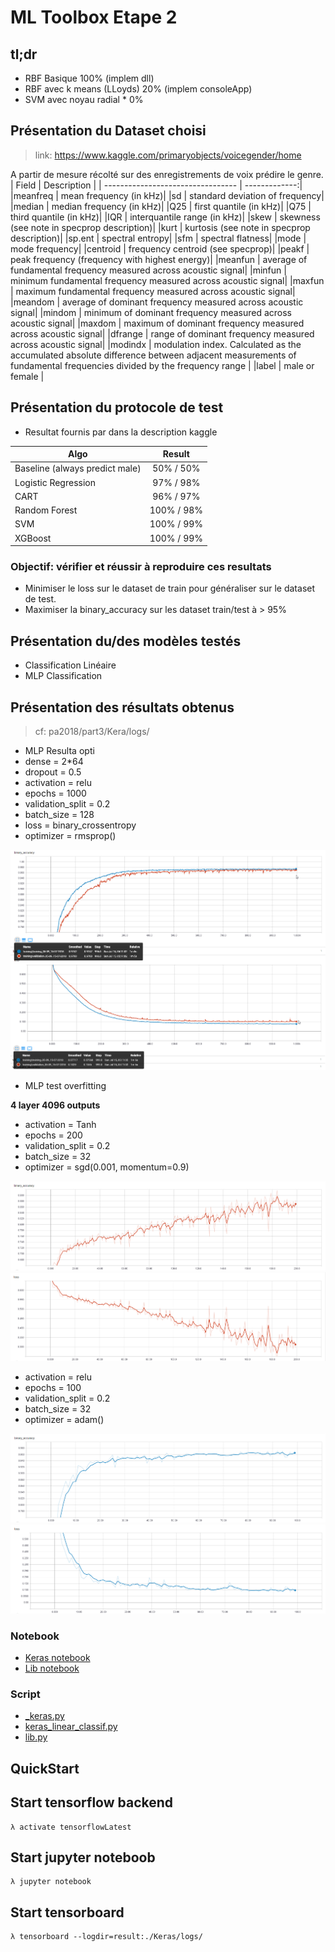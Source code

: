 # ML Toolbox Etape 2

## tl;dr

* RBF Basique 100% (implem dll)
* RBF avec k means (LLoyds) 20% (implem consoleApp)
* SVM avec noyau radial * 0%

## Présentation du Dataset choisi

> link: https://www.kaggle.com/primaryobjects/voicegender/home

A partir de mesure récolté sur des enregistrements de voix prédire le genre.
| Field                            | Description        |
| --------------------------------- | -------------:|
|meanfreq | mean frequency (in kHz)|
|sd | standard deviation of frequency|
|median | median frequency (in kHz)|
|Q25 | first quantile (in kHz)|
|Q75 | third quantile (in kHz)|
|IQR | interquantile range (in kHz)|
|skew | skewness (see note in specprop description)|
|kurt | kurtosis (see note in specprop description)|
|sp.ent | spectral entropy|
|sfm | spectral flatness|
|mode | mode frequency|
|centroid | frequency centroid (see specprop)|
|peakf | peak frequency (frequency with highest energy)|
|meanfun | average of fundamental frequency measured across acoustic signal|
|minfun | minimum fundamental frequency measured across acoustic signal|
|maxfun | maximum fundamental frequency measured across acoustic signal|
|meandom | average of dominant frequency measured across acoustic signal|
|mindom | minimum of dominant frequency measured across acoustic signal|
|maxdom | maximum of dominant frequency measured across acoustic signal|
|dfrange | range of dominant frequency measured across acoustic signal|
|modindx | modulation index. Calculated as the accumulated absolute difference between adjacent measurements of fundamental frequencies divided by the frequency range |
|label | male or female |

## Présentation du protocole de test

* Resultat fournis par dans la description kaggle

| Algo                              | Result        |
| --------------------------------- |:-------------:|
| Baseline (always predict male)    | 50% / 50%     |
| Logistic Regression               | 97% / 98%     |
| CART                              | 96% / 97%     |
| Random Forest                     | 100% / 98%    |
| SVM                               | 100% / 99%    |
| XGBoost                           | 100% / 99%    |

### Objectif: vérifier et réussir à reproduire ces resultats

* Minimiser le loss sur le dataset de train pour généraliser sur le dataset de test.
* Maximiser la binary_accuracy sur les dataset train/test à > 95%

## Présentation du/des modèles testés

* Classification Linéaire
* MLP Classification

## Présentation des résultats obtenus

> cf: pa2018/part3/Kera/logs/

* MLP Resulta opti
* dense = 2*64
* dropout = 0.5
* activation = relu
* epochs = 1000
* validation_split = 0.2
* batch_size = 128
* loss = binary_crossentropy
* optimizer = rmsprop()

<img src="./img/mlp.png">

* MLP test overfitting

__4 layer 4096 outputs__

* activation = Tanh
* epochs = 200
* validation_split = 0.2
* batch_size = 32
* optimizer = sgd(0.001, momentum=0.9)

<img src="./img/tanh/4_4092_accuracy.png">
<img src="./img/tanh/4_4092_loss.png">

* activation = relu
* epochs = 100
* validation_split = 0.2
* batch_size = 32
* optimizer = adam()

<img src="./img/relu/4_4092_accuracy.png">
<img src="./img/relu/4_4092_loss.png">


### Notebook

* [Keras notebook](./Keras/KerasMLPClassification.ipynb)
* [Lib notebook](./Keras/LibLinearClassification.ipynb)

### Script

* [_keras.py](./Keras/_keras.py)
* [keras_linear_classif.py](./Keras/keras_linear_classif.py)
* [lib.py](./Keras/lib.py)

## QuickStart

## Start tensorflow backend

```console
λ activate tensorflowLatest
```

## Start jupyter noteboob

```console
λ jupyter notebook
```

## Start tensorboard

```console
λ tensorboard --logdir=result:./Keras/logs/
```